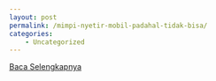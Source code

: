 ```yaml
---
layout: post
permalink: /mimpi-nyetir-mobil-padahal-tidak-bisa/
categories:
    - Uncategorized
---
```


[Baca Selengkapnya](/06)